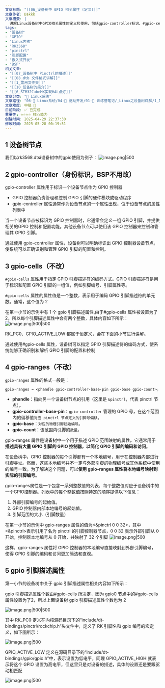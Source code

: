 ```yaml
---
文章标题: "[[06_设备树中 GPIO 相关属性 (定义)]]" 
文章作者: Dakkk
文章概要: |
  讲解Linux设备树中GPIO相关属性的定义和使用，包括gpio-controller标识、#gpio-cells编码、gpio-ranges映射和引脚描述属性的配置方法
tags:
- "设备树"
- "GPIO"
- "Linux内核"
- "RK3568"
- "pinctrl"
- "引脚配置"
- "嵌入式开发"
- "BSP"
相关文章:
- "[[07_设备树中 Pinctrl的描述]]"
- "[[08_dtb 文件格式讲解]]"
- "[[1_常用文件夹]]"
- "[[10_设备树的简介]]"
- "[[6_STM32CubeMX实现HAL点灯]]"
文章分类: "🐧 Linux系统"
文章路径: "06-🐧 Linux系统/04-🔌 驱动开发/01-📝 训练营笔记/_Linux之设备树详解/1_笔记/06_设备树中 GPIO 相关属性 (定义).md"
文章难度: 中级 🌳
目前阶段: ✅ 已完成
重要性: ⭐⭐⭐⭐ 核心能力
创建时间: 2025-04-29 22:37:30
修改时间: 2025-05-28 00:19:51
---
```


## 1 设备树节点

我们以rk3568.dtsi设备树中的gpio使用为例子：
![image.png|500](https://my-obsidian-image.oss-cn-guangzhou.aliyuncs.com/2025/05/abd3143ca00b797754d37db07022231f.png)

## 2 gpio-controller（身份标识，BSP不用改）

gpio-controller 属性用于标识一个设备节点作为 GPIO 控制器
- GPIO 控制器负责管理和控制 GPIO 引脚的硬件模块或驱动程序
- gpio-controller 属性通常作为设备节点的一个属性出现，位于设备节点的属性列表中

当一个设备节点被标识为 GPIO 控制器时，它通常会定义一组 GPIO 引脚，并提供相关的GPIO 控制和配置功能。其他设备节点可以使用该 GPIO 控制器来控制和管理其 GPIO 引脚。

通过使用 gpio-controller 属性，设备树可以明确标识出 GPIO 控制器设备节点，使系统可以正确识别和管理 GPIO 引脚的配置和控制。
## 3 gpio-cells（不改）

`#gpio-cells` 属性用于指定 GPIO 引脚描述符的编码方式。GPIO 引脚描述符是用于标识和配置 GPIO 引脚的一组值，例如引脚编号、引脚属性等。

`#gpio-cells` 属性的属性值是一个整数，表示用于编码 GPIO 引脚描述符的单元数。通常，这个值为 2

在第一小节的示例中有 1 个 gpio 引脚描述属性,由于#gpio-cells 属性被设置为了 2，所以每个引脚描述属性中会有两个整数，具体内容如下所示：
![image.png|500|500](https://my-obsidian-image.oss-cn-guangzhou.aliyuncs.com/2025/05/eda1dfbadbb106cfe08052160f540440.png)

RK_PC0、GPIO_ACTIVE_LOW 都属于恒定义，会在下面的小节进行讲解。

通过使用#gpio-cells 属性，设备树可以指定 GPIO 引脚描述符的编码方式，使系统能够正确识别和解析 GPIO 引脚的配置和控制
## 4 gpio-ranges（不改）

`gpio-ranges` 属性的格式一般是：
```
gpio-ranges = <phandle gpio-controller-base-pin gpio-base gpio-count>;
```
- **phandle**：指向另一个设备树节点的引用（这里是 `&pinctrl`，代表 pinctrl 节点）。
- **gpio-controller-base-pin**：`gpio-controller` 管理的 GPIO 号，在这个范围内的偏移值`对应 pinctrl 节点定义的引脚号偏移`。
- **gpio-base**：`对应的物理引脚起始编号`。
- **gpio-count**：该范围内引脚的`数量`。

gpio-ranges 属性是设备树中一个用于描述 GPIO 范围映射的属性。它通常用于**描述具有大量 GPIO 引脚的 GPIO 控制器，以简化 GPIO 引脚的编码和访问**。

在设备树中，GPIO 控制器的每个引脚都有一个本地编号，用于在控制器内部进行引脚寻址。然而，这些本地编号并不一定与外部引脚的物理编号或其他系统中使用的编号一致。为了解决这个问题，可以**使用 gpio-ranges 属性将本地编号映射到实际的引脚编号**。

gpio-ranges属性是一个包含一系列整数值的列表，每个整数值对应于设备树中的一个GPIO控制器。列表中的每个整数值按照特定的顺序提供以下信息：
1. 外部引脚编号的起始值。
2. GPIO 控制器内部本地编号的起始值。
3. 引脚范围的大小（引脚数量）


在第一小节的示例中 gpio-ranges 属性的值为<&pinctrl 0 0 32>，其中<&pinctrl>表示引用了名为 pinctrl 的引脚控制器节点，0 0 32 表示外部引脚从 0 开始，控制器本地编号从 0 开始，共映射了 32 个引脚
![image.png|500](https://my-obsidian-image.oss-cn-guangzhou.aliyuncs.com/2025/05/eae02ac01c91cd46dda6c83a9d134da4.png)

这样，gpio-ranges 属性将 GPIO 控制器的本地编号直接映射到外部引脚编号，使得 GPIO 引脚的编码和访问更加简洁和直观。
## 5 gpio 引脚描述属性

第一小节的设备树中关于 gpio 引脚描述属性相关内容如下所示：

gpio 引脚描述属性个数由#gpio-cells 所决定，因为 gpio0 节点中的#gpio-cells 属性设置为了2，所以上面设备树 gpio 引脚描述属性个数也为 2

![image.png|500|500](https://my-obsidian-image.oss-cn-guangzhou.aliyuncs.com/2025/05/eda1dfbadbb106cfe08052160f540440.png)

其中 RK_PC0 定义在内核源码目录下的“include/dt-bindings/pinctrl/rockchip.h”头文件中，定义了 RK 引脚名和 gpio 编号的宏定义，如下图所示：

![image.png|500](https://my-obsidian-image.oss-cn-guangzhou.aliyuncs.com/2025/05/24bcb2db11e27f67760bdc45d4e1666d.png)

GPIO_ACTIVE_LOW 定义在源码目录下的“include/dt-bindings/gpio/gpio.h”中，表示设置为低电平，同理 GPIO_ACTIVE_HIGH 就表示将这个 GPIO 设置为高电平，但这里只是对设备的描述，具体的设置还是要跟驱动相匹配

![image.png|500](https://my-obsidian-image.oss-cn-guangzhou.aliyuncs.com/2025/05/91f28130d4c11309347bbef1f87ab539.png)
